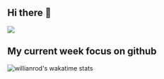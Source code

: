 ## Hi there 👋

<!--
**dhamanutd/dhamanutd** is a ✨ _special_ ✨ repository because its `README.md` (this file) appears on your GitHub profile.

Here are some ideas to get you started:

- 🔭 I’m currently working on ...
- 🌱 I’m currently learning ...
- 👯 I’m looking to collaborate on ...
- 🤔 I’m looking for help with ...
- 💬 Ask me about ...
- 📫 How to reach me: ...
- 😄 Pronouns: ...
- ⚡ Fun fact: ...
-->

![](https://visitor-badge.laobi.icu/badge?page_id=dhamanutd.dhamanutd)


## My current week focus on github

![willianrod's wakatime stats](https://github-readme-stats.vercel.app/api/wakatime?username=willianrod)
